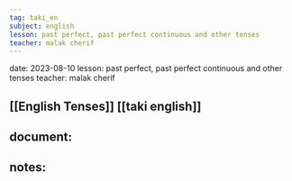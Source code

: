 ```yaml
---
tag: taki_en
subject: english
lesson: past perfect, past perfect continuous and other tenses
teacher: malak cherif
---
```


date: 2023-08-10
lesson: past perfect, past perfect continuous and other tenses
teacher: malak cherif

[[English Tenses]]
[[taki english]]
---
## document:
## notes: